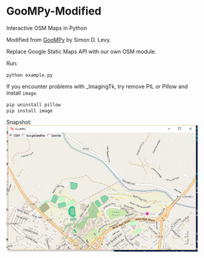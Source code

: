 # GooMPy-Modified
Interactive OSM Maps in Python

Modified from [GooMPy](https://github.com/simondlevy/GooMPy) by Simon D. Levy.

Replace Google Static Maps API with our own OSM module.

Run:

```shell
python example.py
```

If you encounter problems with _ImagingTk, try remove PIL or Pillow and install `image`.
```shell
pip uninstall pillow
pip install image
```

Snapshot:
![sample.png](https://github.com/victorgau/GooMPy-Modified/raw/master/sample.png)
